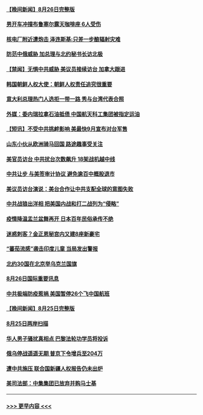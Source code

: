 #### [【晚间新闻】8月26日完整版](../pages/prog202/a103512107.md?t=08271551) 
#### [男开车冲撞布鲁塞尔露天咖啡座 6人受伤](../pages/prog202/a103512195.md?t=08271551) 
#### [核电厂附近遭炮击 泽连斯基:只差一步酿辐射灾难](../pages/prog202/a103512160.md?t=08271551) 
#### [防范中俄威胁 加总理与北约秘书长访北极](../pages/prog202/a103511981.md?t=08271551) 
#### [【禁闻】无惧中共威胁 美议员接续访台 加拿大跟进](../pages/prog202/a103511731.md?t=08271551) 
#### [韩国朝鲜人权大使：朝鲜人权责任追究很重要](../pages/prog202/a103511819.md?t=08271551) 
#### [意大利总理热门人选拒一带一路 秀与台湾代表合照](../pages/prog202/a103511821.md?t=08271551) 
#### [外媒：委内瑞拉拿石油抵债 中国航天科工集团被指定运油](../pages/prog202/a103511671.md?t=08271551) 
#### [【短讯】不受中共挑衅影响 美最快9月宣布对台军售](../pages/prog202/a103511809.md?t=08271551) 
#### [山东小伙从欧洲骑马回国 路途趣事受关注](../pages/prog202/a103511783.md?t=08271551) 
#### [美官员访台 中共扰台次数飙升 18架战机越中线](../pages/prog202/a103511660.md?t=08271551) 
#### [中共让步 与美签审计协议 避免逾百中概股退市](../pages/prog202/a103511617.md?t=08271551) 
#### [美议员访台演说：美台合作让中共支配全球的意图失败](../pages/prog202/a103511619.md?t=08271551) 
#### [中共战狼出洋相 把美国内战和打二战列为“侵略”](../pages/prog202/a103511020.md?t=08271551) 
#### [疫情降温盂兰盆舞再开 日本百年民俗承传不绝](../pages/prog202/a103511514.md?t=08271551) 
#### [迷惑刺客？金正恩秘宫内又建8座新豪宅](../pages/prog202/a103511530.md?t=08271551) 
#### [“蕃茄流感”袭击印度儿童 当局发出警报](../pages/prog202/a103511516.md?t=08271551) 
#### [北约30国在北京举乌克兰国旗](../pages/prog202/a103511506.md?t=08271551) 
#### [8月26日国际重要讯息](../pages/prog202/a103511504.md?t=08271551) 
#### [中共极端防疫惹祸 美国暂停26个飞中国航班](../pages/prog202/a103511330.md?t=08271551) 
#### [【晚间新闻】8月25日完整版](../pages/prog202/a103511307.md?t=08271551) 
#### [8月25日两岸扫描](../pages/prog202/a103511161.md?t=08271551) 
#### [华人男子骚扰真相点 巴黎法轮功学员将投诉](../pages/prog202/a103511153.md?t=08271551) 
#### [俄乌停战遥遥无期 普京下令增兵至204万](../pages/prog202/a103511146.md?t=08271551) 
#### [遭中共施压 联合国新疆人权报告仍未出炉](../pages/prog202/a103511151.md?t=08271551) 
#### [美司法部：中集集团已放弃并购马士基](../pages/prog202/a103511057.md?t=08271551) 

----
#### [ >>> 更早内容 <<< ](../indexes/prog202-earlier.md)
